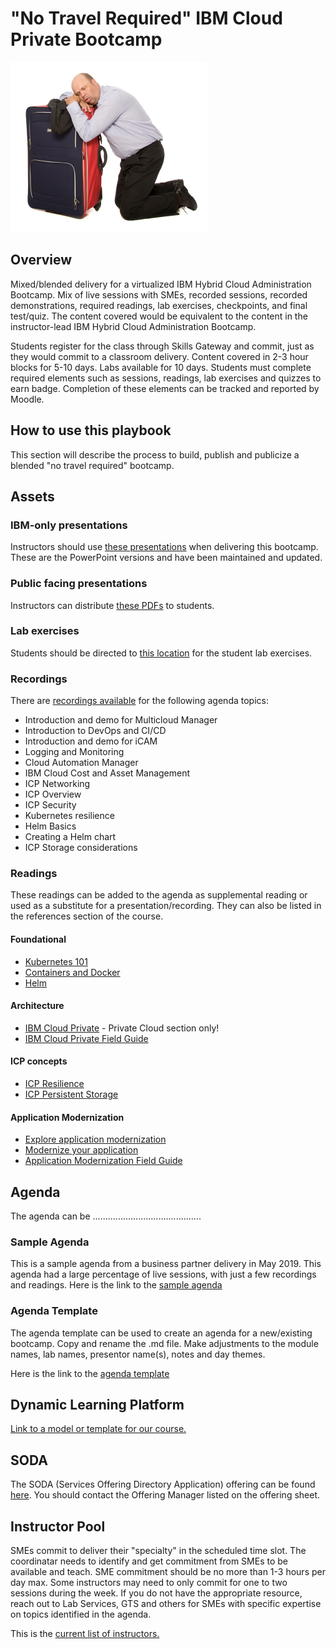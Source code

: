 # "No Travel Required" IBM Cloud Private Bootcamp

![alt text](https://github.com/awgoering/no-travel-icp-bootcamp/blob/master/images/WearyTraveler.PNG "No more sleeping in airports")

## Overview

Mixed/blended delivery for a virtualized IBM Hybrid Cloud Administration Bootcamp.  Mix of live sessions with SMEs, recorded sessions, recorded demonstrations, required readings, lab exercises, checkpoints, and final test/quiz.  The content covered would be equivalent to the content in the instructor-lead IBM Hybrid Cloud Administration Bootcamp. 

Students register for the class through Skills Gateway and commit, just as they would commit to a classroom delivery. Content covered in 2-3 hour blocks for 5-10 days.  Labs available for 10 days.  Students must complete required elements such as sessions, readings, lab exercises and quizzes to earn badge.  Completion of these elements can be tracked and reported by Moodle.

## How to use this playbook

This section will describe the process to build, publish and publicize a blended "no travel required" bootcamp. 

## Assets

### IBM-only presentations

Instructors should use [these presentations](https://github.ibm.com/CASE/cloud-private-bootcamp/tree/master/Unit-Presentations) when delivering this bootcamp.  These are the PowerPoint versions and have been maintained and updated. 

### Public facing presentations

Instructors can distribute [these PDFs](https://github.com/ibm-cloud-architecture/icp-admin-bootcamp/tree/master/unit-presentations) to students.

### Lab exercises

Students should be directed to [this location](https://github.com/ibm-cloud-architecture/icp-admin-bootcamp/tree/master/labs) for the student lab exercises. 

### Recordings

There are [recordings available](https://ibm.box.com/s/pf3j6l2v8uop4ybjtyq2ciu3eux7rl9o) for the following agenda topics:
* Introduction and demo for Multicloud Manager
* Introduction to DevOps and CI/CD
* Introduction and demo for iCAM
* Logging and Monitoring
* Cloud Automation Manager
* IBM Cloud Cost and Asset Management
* ICP Networking
* ICP Overview
* ICP Security
* Kubernetes resilience
* Helm Basics
* Creating a Helm chart
* ICP Storage considerations

### Readings 

These readings can be added to the agenda as supplemental reading or used as a substitute for a presentation/recording. They can also be listed in the references section of the course. 

#### Foundational
* [Kubernetes 101](https://www.ibm.com/cloud/garage/content/course/kubernetes-101/0)
* [Containers and Docker](https://www.ibm.com/cloud/garage/content/course/containers-and-docker/0)
* [Helm](https://www.ibm.com/cloud/garage/content/course/helm-fundamentals/0) 

#### Architecture
* [IBM Cloud Private](https://www.ibm.com/cloud/garage/architectures/private-cloud) - Private Cloud section only!
* [IBM Cloud Private Field Guide](https://www.ibm.com/cloud/garage/content/field-guide/private-cloud-field-guide)

#### ICP concepts
* [ICP Resilience](https://www.ibm.com/cloud/garage/content/course/ibm-cloud-private-resilience/0)
* [ICP Persistent Storage](https://www.ibm.com/cloud/garage/content/course/ibm-cloud-private-persistent-storage/0)

#### Application Modernization
* [Explore application modernization](https://www.ibm.com/cloud/garage/content/course/explore-application-modernization/0)
* [Modernize your application](https://www.ibm.com/cloud/garage/architectures/application-modernization)
* [Application Modernization Field Guide](https://www.ibm.com/cloud/garage/content/field-guide/app-modernization-field-guide/)



## Agenda

The agenda can be ........................................... 

### Sample Agenda

This is a sample agenda from a business partner delivery in May 2019.  This agenda had a large percentage of live sessions, with just a few recordings and readings.  Here is the link to the [sample agenda](https://github.com/awgoering/business-partner-icp-bootcamp/blob/master/business-partner-agenda.md)

### Agenda Template

The agenda template can be used to create an agenda for a new/existing bootcamp. Copy and rename the .md file.  Make adjustments to the module names, lab names, presentor name(s), notes and day themes. 

Here is the link to the [agenda template](https://github.com/awgoering/no-travel-icp-bootcamp/blob/master/agenda-template.md)

## Dynamic Learning Platform

[Link to a model or template for our course.](https://www.onlinedigitallearning.com/course/view.php?id=3279)  

## SODA

The SODA (Services Offering Directory Application) offering can be found [here](https://soda.w3ibm.mybluemix.net/show/1136). You should contact the Offering Manager listed on the offering sheet.  

## Instructor Pool

SMEs commit to deliver their "specialty" in the scheduled time slot.  The coordinatar needs to identify and get commitment from SMEs to be available and teach. SME commitment should be no more than 1-3 hours per day max. Some instructors may need to only commit for one to two sessions during the week.  If you do not have the appropriate resource, reach out to Lab Services, GTS and others for SMEs with specific expertise on topics identified in the agenda. 

This is the [current list of instructors.](https://github.com/awgoering/no-travel-icp-bootcamp/blob/master/instructor-pool.md)
